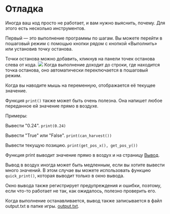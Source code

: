 # Отладка
Иногда ваш код просто не работает, и вам нужно выяснить, почему. Для этого есть несколько инструментов.

Первый — это выполнение программы по шагам. 
Вы можете перейти в пошаговый режим с помощью кнопки рядом с кнопкой «Выполнить» или установив точку останова.

Точки останова можно добавить, кликнув на панели точек останова слева от кода.
![](Breakpoints227)
Когда выполнение доходит до строки, где находится точка останова, оно автоматически переключается в пошаговый режим.

Когда вы наводите мышь на переменную, отображается её текущее значение.

Функция `print()` также может быть очень полезна. Она напишет любое переданное ей значение прямо в воздухе.

Примеры:

Вывести "0.24".
`print(0.24)`

Вывести "True" или "False".
`print(can_harvest())`

Вывести текущую позицию.
`print(get_pos_x(), get_pos_y())`

Функция print выводит значение прямо в воздух и на страницу [Вывод](docs/output.md).

Вывод в воздух иногда может быть медленным, если вы хотите вывести много значений.
В этом случае вы можете использовать функцию `quick_print()`, которая выводит только в окно вывода.

Окно вывода также регистрирует предупреждения и ошибки, поэтому, если что-то работает не так, как ожидалось, полезно проверить его.

Когда выполнение останавливается, вывод также записывается в файл output.txt в папке игры. [output.txt](persistent_data_path/output.txt).